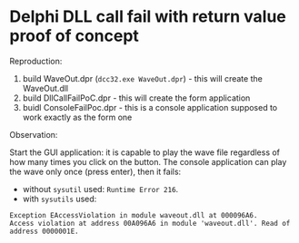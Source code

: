# Delphi DLL call fail with return value proof of concept

Reproduction:

1. build WaveOut.dpr (`dcc32.exe WaveOut.dpr`) - this will create the WaveOut.dll
2. build DllCallFailPoC.dpr - this will create the form application
3. buidl ConsoleFailPoc.dpr - this is a console application supposed to work exactly as the form one

Observation:

Start the GUI application: it is capable to play the wave file regardless of how many times you click on the button.
The console application can play the wave only once (press enter), then it fails:

- without `sysutil` used: `Runtime Error 216`.
- with `sysutils` used:

```
Exception EAccessViolation in module waveout.dll at 000096A6.  
Access violation at address 00A096A6 in module 'waveout.dll'. Read of address 0000001E.
```

